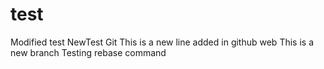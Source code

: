 # test
Modified test
NewTest Git
This is a new line added in github web
This is a new branch
Testing rebase command
